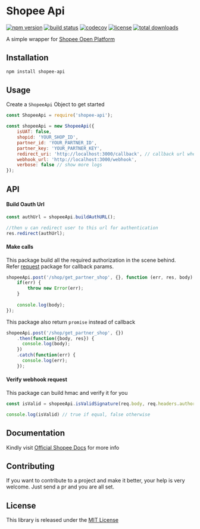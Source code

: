 # Shopee Api
[![npm version](https://img.shields.io/npm/v/shopee-api.svg)](https://www.npmjs.com/package/shopee-api)
[![build status](https://img.shields.io/travis/com/lkloon123/shopee-api.svg)](https://travis-ci.com/lkloon123/shopee-api)
[![codecov](https://img.shields.io/codecov/c/github/lkloon123/shopee-api.svg)](https://codecov.io/gh/lkloon123/shopee-api)
[![license](https://img.shields.io/npm/l/shopee-api.svg)](https://www.npmjs.com/package/shopee-api)
[![total downloads](https://img.shields.io/npm/dt/shopee-api.svg)](https://www.npmjs.com/package/shopee-api)

A simple wrapper for [Shopee Open Platform](https://open.shopee.com/)
 
## Installation

```bash
npm install shopee-api
```

## Usage

Create a `ShopeeApi` Object to get started
```javascript
const ShopeeApi = require('shopee-api');

const shopeeApi = new ShopeeApi({
    isUAT: false,
    shopid: 'YOUR_SHOP_ID',
    partner_id: 'YOUR_PARTNER_ID',
    partner_key: 'YOUR_PARTNER_KEY',
    redirect_uri: 'http://localhost:3000/callback', // callback url when perform OAuth
    webhook_url: 'http://localhost:3000/webhook',
    verbose: false // show more logs
});
```

## API

#### Build Oauth Url

```javascript
const authUrl = shopeeApi.buildAuthURL();

//then u can redirect user to this url for authentication
res.redirect(authUrl);
```

#### Make calls

This package build all the required authorization in the scene behind.  
Refer [request](https://github.com/request/request) package for callback params.

```javascript
shopeeApi.post('/shop/get_partner_shop', {}, function (err, res, body) {
    if(err) {
        throw new Error(err);
    }
    
    console.log(body);
});
```

This package also return `promise` instead of callback

```javascript
shopeeApi.post('/shop/get_partner_shop', {})
    .then(function({body, res}) {
      console.log(body);
    })
    .catch(function(err) {
      console.log(err);
    });
```

#### Verify webhook request

This package can build hmac and verify it for you

```javascript
const isValid = shopeeApi.isValidSignature(req.body, req.headers.authorization);

console.log(isValid) // true if equal, false otherwise
```

## Documentation

Kindly visit [Official Shopee Docs](https://open.shopee.com/documents) for more info

## Contributing

If you want to contribute to a project and make it better, your help is very welcome. Just send a pr and you are all set.

## License

This library is released under the [MIT License](LICENSE)
